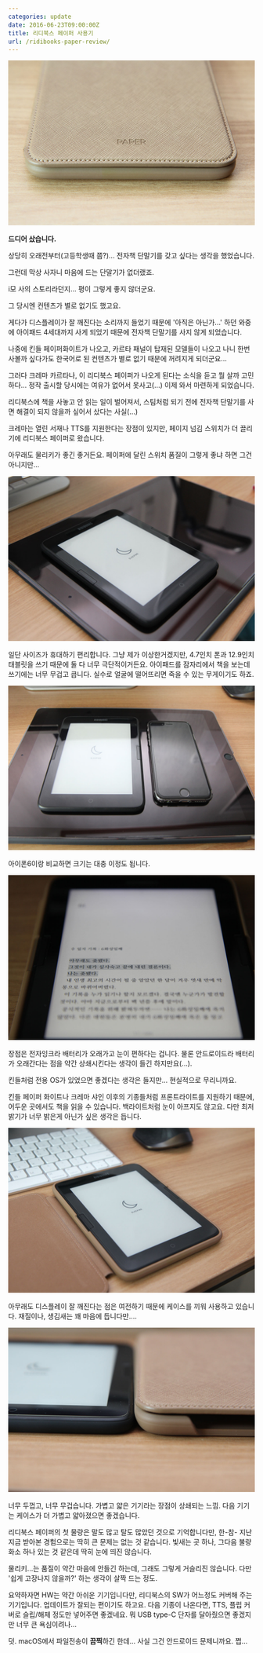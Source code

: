 ```yaml
---
categories: update
date: 2016-06-23T09:00:00Z
title: 리디북스 페이퍼 사용기
url: /ridibooks-paper-review/
---
```


<img src="/images/E1zFcxYErb.jpg" alt="niceb5y blog">

**드디어 샀습니다.**

상당히 오래전부터(고등학생때 쯤?)... 전자책 단말기를 갖고 싶다는 생각을 했었습니다.

그런데 막상 사자니 마음에 드는 단말기가 없더랬죠.

i모 사의 스토리라던지... 평이 그렇게 좋지 않더군요.

그 당시엔 컨텐츠가 별로 없기도 했고요.

게다가 디스플레이가 잘 깨진다는 소리까지 들었기 때문에 '아직은 아닌가...' 하던 와중에 아이패드 4세대까지 사게 되었기 때문에 전자책 단말기를 사지 않게 되었습니다.

나중에 킨들 페이퍼화이트가 나오고, 카르타 패널이 탑재된 모델들이 나오고 나니 한번 사볼까 싶다가도 한국어로 된 컨텐츠가 별로 없기 때문에 꺼려지게 되더군요...

그러다 크레마 카르타나, 이 리디북스 페이퍼가 나오게 된다는 소식을 듣고 뭘 살까 고민하다... 정작 출시할 당시에는 여유가 없어서 못사고(...) 이제 와서 마련하게 되었습니다.

리디북스에 책을 사놓고 안 읽는 일이 벌어져서, 스팀처럼 되기 전에 전자책 단말기를 사면 해결이 되지 않을까 싶어서 샀다는 사실(...)

크레마는 열린 서재나 TTS를 지원한다는 장점이 있지만, 페이지 넘김 스위치가 더 끌리기에 리디북스 페이퍼로 왔습니다.

아무래도 물리키가 좋긴 좋거든요. 페이퍼에 달린 스위치 품질이 그렇게 좋냐 하면 그건 아니지만...

<img src="/images/VJr_9gtNHW.jpg" alt="niceb5y blog">

일단 사이즈가 휴대하기 편리합니다. 그냥 제가 이상한거겠지만, 4.7인치 폰과 12.9인치 태블릿을 쓰기 때문에 둘 다 너무 극단적이거든요. 아이패드를 잠자리에서 책을 보는데 쓰기에는 너무 무겁고 큽니다. 실수로 얼굴에 떨어뜨리면 죽을 수 있는 무게이기도 하죠.

<img src="/images/EkKqgtES-.jpg" alt="niceb5y blog">

아이폰6이랑 비교하면 크기는 대충 이정도 됩니다.

<img src="/images/41bY9xFNHb.jpg" alt="niceb5y blog">

장점은 전자잉크라 배터리가 오래가고 눈이 편하다는 겁니다. 물론 안드로이드라 배터리가 오래간다는 점을 약간 상쇄시킨다는 생각이 들긴 하지만요(...).

킨들처럼 전용 OS가 있었으면 좋겠다는 생각은 들지만... 현실적으로 무리니까요.

킨들 페이퍼 화이트나 크레마 샤인 이후의 기종들처럼 프론트라이트를 지원하기 때문에, 어두운 곳에서도 책을 읽을 수 있습니다. 백라이트처럼 눈이 아프지도 않고요. 다만 최저밝기가 너무 밝은게 아닌가 싶은 생각은 듭니다.

<img src="/images/N1-OqlY4BW.jpg" alt="niceb5y blog">

아무래도 디스플레이 잘 깨진다는 점은 여전하기 때문에 케이스를 끼워 사용하고 있습니다. 재질이나, 생김새는 꽤 마음에 듭니다만....

<img src="/images/4JxKqeFNHW.jpg" alt="niceb5y blog">

너무 두껍고, 너무 무겁습니다. 가볍고 얇은 기기라는 장점이 상쇄되는 느낌. 다음 기기는 케이스가 더 가볍고 얇아졌으면 좋겠습니다.

리디북스 페이퍼의 첫 물량은 말도 많고 탈도 많았던 것으로 기억합니다만, 한-참- 지난 지금 받아본 경험으로는 딱히 큰 문제는 없는 것 같습니다. 빛새는 곳 하나, 그다음 불량화소 하나 있는 것 같은데 딱히 눈에 띄진 않습니다.

물리키...는 품질이 약간 마음에 안들긴 하는데, 그래도 그렇게 거슬리진 않습니다. 다만 '쉽게 고장나지 않을까?' 하는 생각이 살짝 드는 정도.

요약하자면 HW는 약간 아쉬운 기기입니다만, 리디북스의 SW가 어느정도 커버해 주는 기기입니다. 업데이트가 잘되는 편이기도 하고요. 다음 기종이 나온다면, TTS, 플립 커버로 슬립/해제 정도만 넣어주면 좋겠네요. 뭐 USB type-C 단자를 달아줬으면 좋겠지만 너무 큰 욕심이려나...

덧. macOS에서 파일전송이 **끔찍**하긴 한데... 사실 그건 안드로이드 문제니까요. 쩝...
